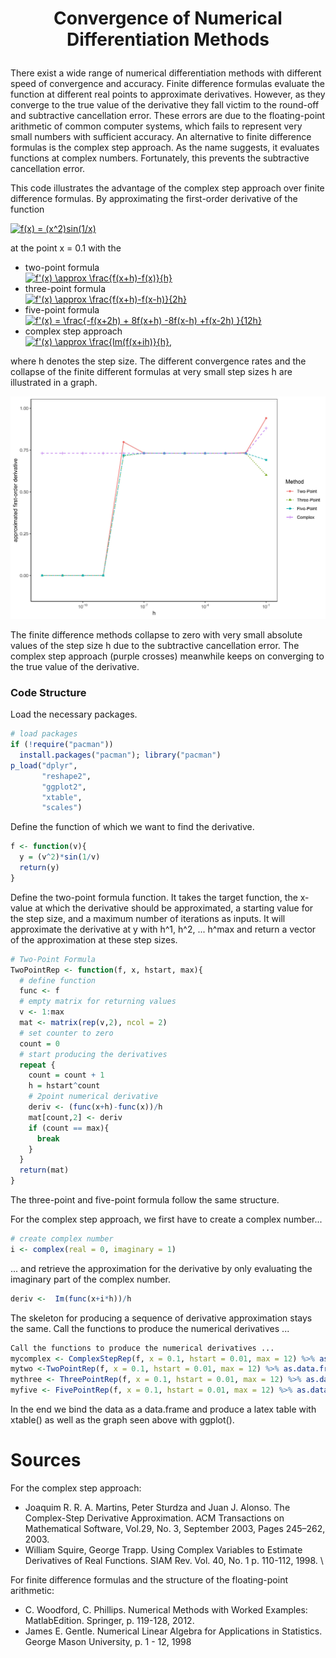 # <p align='center'>Convergence of Numerical Differentiation Methods</p>

There exist a wide range of numerical differentiation methods with different speed of convergence and accuracy. Finite difference formulas evaluate the function at different real points to approximate derivatives. However, as they converge to the true value of the derivative they fall victim to the round-off and subtractive cancellation error. These errors are due to the floating-point arithmetic of common computer systems, which fails to represent very small numbers with sufficient accuracy. An alternative to finite difference formulas is the complex step approach. As the name suggests, it evaluates functions at complex numbers. Fortunately, this prevents the subtractive cancellation error.

This code illustrates the advantage of the complex step approach over finite difference formulas.
By approximating the first-order derivative of the function

<a href="https://www.codecogs.com/eqnedit.php?latex=f(x)&space;=&space;(x^2)sin(1/x)" target="_blank"><img src="https://latex.codecogs.com/gif.latex?f(x)&space;=&space;(x^2)sin(1/x)" title="f(x) = (x^2)sin(1/x)" /></a>

at the point x = 0.1 with the

* two-point formula \
<a href="https://www.codecogs.com/eqnedit.php?latex=f'(x)&space;\approx&space;\frac{f(x&plus;h)-f(x)}{h}" target="_blank"><img src="https://latex.codecogs.com/gif.latex?f'(x)&space;\approx&space;\frac{f(x&plus;h)-f(x)}{h}" title="f'(x) \approx \frac{f(x+h)-f(x)}{h}" /></a>
* three-point formula \
<a href="https://www.codecogs.com/eqnedit.php?latex=f'(x)&space;\approx&space;\frac{f(x&plus;h)-f(x-h)}{2h}" target="_blank"><img src="https://latex.codecogs.com/gif.latex?f'(x)&space;\approx&space;\frac{f(x&plus;h)-f(x-h)}{2h}" title="f'(x) \approx \frac{f(x+h)-f(x-h)}{2h}" /></a>
* five-point formula \
<a href="https://www.codecogs.com/eqnedit.php?latex=f'(x)&space;=&space;\frac{-f(x&plus;2h)&space;&plus;&space;8f(x&plus;h)&space;-8f(x-h)&space;&plus;f(x-2h)&space;}{12h}" target="_blank"><img src="https://latex.codecogs.com/gif.latex?f'(x)&space;=&space;\frac{-f(x&plus;2h)&space;&plus;&space;8f(x&plus;h)&space;-8f(x-h)&space;&plus;f(x-2h)&space;}{12h}" title="f'(x) = \frac{-f(x+2h) + 8f(x+h) -8f(x-h) +f(x-2h) }{12h}" /></a>
* complex step approach \
<a href="https://www.codecogs.com/eqnedit.php?latex=f'(x)&space;\approx&space;\frac{Im(f(x&plus;ih)}{h}" target="_blank"><img src="https://latex.codecogs.com/gif.latex?f'(x)&space;\approx&space;\frac{Im(f(x&plus;ih)}{h}" title="f'(x) \approx \frac{Im(f(x+ih)}{h}" /></a>,

where h denotes the step size.
The different convergence rates and the collapse of the finite different formulas at very small step sizes h are illustrated in a graph.

<img src="Convergence.jpg" width="600">

The finite difference methods collapse to zero with very small absolute values of the step size h due to the subtractive cancellation error. The complex step approach (purple crosses) meanwhile keeps on converging to the true value of the derivative.
### Code Structure

Load the necessary packages.
```r
# load packages
if (!require("pacman")) 
  install.packages("pacman"); library("pacman") 
p_load("dplyr", 
       "reshape2",
       "ggplot2",
       "xtable",
       "scales")
```
Define the function of which we want to find the derivative.
```r
f <- function(v){
  y = (v^2)*sin(1/v)
  return(y)
}
```

Define the two-point formula function. It takes the target function, the x-value at which the derivative should be approximated, a starting value for the step size, and a maximum number of iterations as inputs.
It will approximate the derivative at y with h^1, h^2, ... h^max and return a vector of the approximation at these step sizes.
```r
# Two-Point Formula
TwoPointRep <- function(f, x, hstart, max){
  # define function
  func <- f
  # empty matrix for returning values
  v <- 1:max
  mat <- matrix(rep(v,2), ncol = 2)
  # set counter to zero
  count = 0
  # start producing the derivatives
  repeat {
    count = count + 1
    h = hstart^count
    # 2point numerical derivative
    deriv <- (func(x+h)-func(x))/h
    mat[count,2] <- deriv
    if (count == max){
      break
    }
  }
  return(mat)
}
```
The three-point and five-point formula follow the same structure.

For the complex step approach, we first have to create a complex number...
```r
# create complex number
i <- complex(real = 0, imaginary = 1)
```
... and retrieve the approximation for the derivative by only evaluating the imaginary part of the complex number.
```r
deriv <-  Im(func(x+i*h))/h
```
The skeleton for producing a sequence of derivative approximation stays the same.
Call the functions to produce the numerical derivatives ...
```r
Call the functions to produce the numerical derivatives ...
mycomplex <- ComplexStepRep(f, x = 0.1, hstart = 0.01, max = 12) %>% as.data.frame()
mytwo <-TwoPointRep(f, x = 0.1, hstart = 0.01, max = 12) %>% as.data.frame()
mythree <- ThreePointRep(f, x = 0.1, hstart = 0.01, max = 12) %>% as.data.frame()
myfive <- FivePointRep(f, x = 0.1, hstart = 0.01, max = 12) %>% as.data.frame()
```

In the end we bind the data as a data.frame and produce a latex table with xtable() as well as the graph seen above with ggplot().

# Sources
For the complex step approach:
 * Joaquim R. R. A. Martins, Peter Sturdza and Juan J. Alonso. The Complex-Step Derivative Approximation. ACM Transactions on Mathematical Software, Vol.29, No. 3, September 2003, Pages 245–262, 2003.
 * William Squire, George Trapp. Using Complex Variables to Estimate Derivatives of Real Functions. SIAM Rev. Vol. 40, No. 1 p. 110-112, 1998. \\

For finite difference formulas and the structure of the floating-point arithmetic:
* C. Woodford, C. Phillips. Numerical Methods with Worked Examples: MatlabEdition. Springer, p. 119-128, 2012.
* James E. Gentle. Numerical Linear Algebra for Applications in Statistics. George Mason University, p. 1 - 12, 1998


